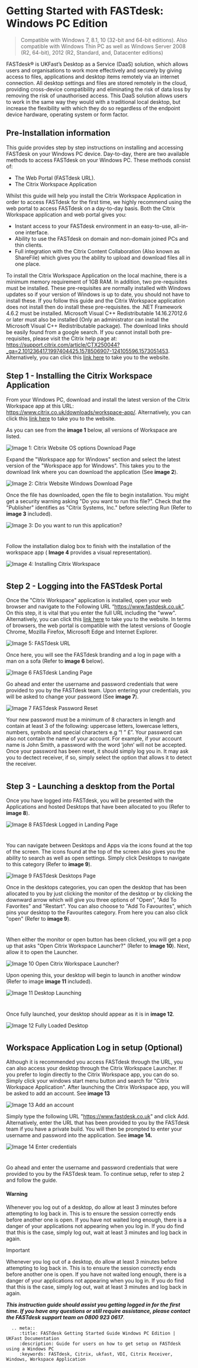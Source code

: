 
# Getting Started with FASTdesk: Windows PC Edition

> Compatible with Windows 7, 8.1, 10 (32-bit and 64-bit editions). Also compatible with Windows Thin PC as well as Windows Server 2008 (R2, 64-bit), 2012 (R2, Standard, and, Datacenter editions)

FASTdesk®  is UKFast’s Desktop as a Service (DaaS) solution, which allows users and organisations to work more effectively and securely by giving access to files, applications and desktop items remotely via an internet connection. All desktop settings and files are stored remotely in the cloud, providing cross-device compatibility and eliminating the risk of data loss by removing the risk of unauthorised access. This DaaS solution allows users to work in the same way they would with a traditional local desktop, but increase the flexibility with which they do so regardless of the endpoint device hardware, operating system or form factor.

## Pre-Installation information

This guide provides step by step instructions on installing and accessing FASTdesk on your Windows PC device. Day-to-day, there are two available methods to access FASTdesk on your Windows PC. These methods consist of:

- The Web Portal (FASTdesk URL). 
- The Citrix Workspace Application 

Whilst this guide will help you install the Citrix Workspace Application in order to access FASTdesk for the first time, we highly recommend using the web portal to access FASTdesk on a day-to-day basis. Both the Citrix Workspace application and web portal gives you:

- Instant access to your FASTdesk environment in an easy-to-use, all-in-one interface.
- Ability to use the FASTdesk on domain and non-domain joined PCs and thin clients. 
- Full integration with the Citrix Content Collaboration (Also known as ShareFile) which gives you the ability to upload and download files all in one place.

To install the Citrix Workspace Application on the local machine, there is a minimum memory requirement of 1GB RAM. In addition, two pre-requisites must be installed. These pre-requisites are normally installed with Windows updates so if your version of Windows is up to date, you should not have to install these. If you follow this guide and the Citrix Workspace application does not install then do install these pre-requisites. the .NET Framework 4.6.2 must be installed. Microsoft Visual C++ Redistributable 14.16.27012.6 or later must also be installed (Only an administrator can install the Microsoft Visual C++ Redistributable package). The download links should be easily found from a google search. If you cannot install both pre-requisites, please visit the Citrix help page at:
https://support.citrix.com/article/CTX250044?_ga=2.101236417.1997404425.1578506907-124105596.1573051453. Alternatively, you can click this [link here](https://support.citrix.com/article/CTX250044?_ga=2.101236417.1997404425.1578506907-124105596.1573051453) to take you to the website.


## Step 1 - Installing the Citrix Workspace Application

From your Windows PC, download and install the latest version of the Citrix Workspace app at this URL:
https://www.citrix.co.uk/downloads/workspace-app/. Alternatively, you can click this [link here](https://www.citrix.co.uk/downloads/workspace-app/) to take you to the website.

As you can see from the **image 1** below, all versions of Workspace are listed. 

![Image 1: Citrix Website OS options Download Page](files/Website_download.PNG "Image 1: Citrix website OS options download page")

Expand the "Workspace app for Windows" section and select the latest version of the "Workspace app for Windows". This takes you to the download link where you can download the application (See **image 2**).

![Image 2: Citrix Website Windows Download Page](files/Website_download2.PNG "Image 2: Citrix website Windows download page")


Once the file has downloaded, open the file to begin installation. You might get a security warning asking "Do you want to run this file?". Check that the "Publisher" identifies as "Citrix Systems, Inc." before selecting Run (Refer to **image 3** included).

![Image 3: Do you want to run this application?](files/Run_file.PNG "Image 3: Do you want to run this application?")

#

#

Follow the installation dialog box to finish with the installation of the workspace app ( **Image 4** provides a visual representation).

![Image 4: Installing Citrix Workspace](files/Installing_app.PNG "Image 4: Installing Citrix Workspace Dialog box")

#

#

## Step 2 - Logging into the FASTdesk Portal

Once the "Citrix Workspace" application is installed, open your web browser and navigate to the Following URL “https://www.fastdesk.co.uk”. On this step, it is vital that you enter the full URL including the "www". Alternatively, you can click this [link here](https://www.fastdesk.co.uk) to take you to the website. In terms of browsers, the web portal is compatible with the latest versions of Google Chrome, Mozilla Firefox, Microsoft Edge and Internet Explorer.

![Image 5: FASTdesk URL](files/Url.png "Image 5: FASTdesk URL")

Once here, you will see the FASTdesk branding and a log in page with a man on a sofa (Refer to **image 6** below). 

![Image 6 FASTdesk Landing Page](files/Welcome_screen.png "Image 6: FASTdesk Landing Page")

Go ahead and enter the username and password credentials that were provided to you by the FASTdesk team. Upon entering your credentials, you will be asked to change your password (See **image 7**). 

![Image 7 FASTdesk Password Reset](files/resetpassword.png "Image 7: FASTdesk Password Reset Page")

Your new password must be a minimum of 8 characters in length and contain at least 3 of the following: uppercase letters, lowercase letters, numbers, symbols and special characters e.g “! ” £”. Your password can also not contain the name of your account. For example, if your account name is John Smith, a password with the word ‘john’ will not be accepted. Once your password has been reset, it should simply log you in. It may ask you to dectect receiver, if so, simply select the option that allows it to detect the receiver. 

#

## Step 3 - Launching a desktop from the Portal

Once you have logged into FASTdesk, you will be presented with the Applications and hosted Desktops that have been allocated to you (Refer to **image 8**). 

![Image 8 FASTdesk Logged in Landing Page](files/HomeScreen.PNG "Image 8: FASTdesk Logged in Landing Page")

#

You can navigate between Desktops and Apps via the icons found at the top of the screen. The icons found at the top of the screen also gives you the ability to search as well as open settings. Simply click Desktops to navigate to this category (Refer to **image 9**).

![Image 9 FASTdesk Desktops Page](files/storefront.png "Image 9: FASTdesk Desktops Page")


Once in the desktops categories, you can open the desktop that has been allocated to you by just clicking the monitor of the desktop or by clicking the downward arrow which will give you three options of "Open", "Add To Favorites" and "Restart". You can also choose to "Add To Favourites", which pins your desktop to the Favourites category. From here you can also click "open" (Refer to **image 9**).

#

When either the monitor or open button has been clicked, you will get a pop up that asks "Open Citrix Workspace Launcher?" (Refer to **image 10**). Next, allow it to open the Launcher. 

![Image 10 Open Citrix Workspace Launcher?](files/Openlauncher.png "Image 10: Open Citrix Workspace Launcher?")

Upon opening this, your desktop will begin to launch in another window (Refer to image **image 11** included). 

![Image 11 Desktop Launching](files/Openingdesktop.PNG "Image 11: Desktop Launching")

#

Once fully launched, your desktop should appear as it is in **image 12**. 

![Image 12 Fully Loaded Desktop](files/otherwindow.png "Image 12: FASTdesk ready for use")

#

## Workspace Application Log in setup (Optional)

Although it is recommended you access FASTdesk through the URL, you can also access your desktop through the Citrix Workspace Launcher. If you prefer to login directly to the Citrix Workspace app, you can do so. Simply click your windows start menu button and search for "Citrix Workspace Application". After launching the Citrix Workspace app, you will be asked to add an account. See **image 13**

![Image 13 Add an account](files/addaccountworkspace.png "Image 13: Add an account")

Simply type the following URL "https://www.fastdesk.co.uk" and click Add. Alternatively, enter the URL that has been provided to you by the FASTdesk team if you have a private build. You will then be prompted to enter your username and password into the application. See **image 14.**

![Image 14 Enter credentials](files/entercredsapp.PNG "Image 14: Enter Credentials")

#

Go ahead and enter the username and password credentials that were provided to you by the FASTdesk team. To continue setup, refer to step 2 and follow the guide.

#### Warning
Whenever you log out of a desktop, do allow at least 3 minutes before attempting to log back in. This is to ensure the session correctly ends before another one is open. If you have not waited long enough, there is a danger of your applications not appearing when you log in. If you do find that this is the case, simply log out, wait at least 3 minutes and log back in again.

> [!IMPORTANT]
> Whenever you log out of a desktop, do allow at least 3 minutes before attempting to log back in. This is to ensure the session correctly ends before another one is open. If you have not waited long enough, there is a danger of your applications not appearing when you log in. If you do find that this is the case, simply log out, wait at least 3 minutes and log back in again.

**_This instruction guide should assist you getting logged in for the first time. If you have any questions or still require assistance, please contact the FASTdesk support team on 0800 923 0617_**.

 ```eval_rst
   .. meta::
      :title: FASTdesk Getting Started Guide Windows PC Edition | UKFast Documentation
      :description: Guide for users on how to get setup on FASTdesk using a Windows PC 
      :keywords: FASTdesk, Citrix, ukfast, VDI, Citrix Receiver, Windows, Workspace Application 
